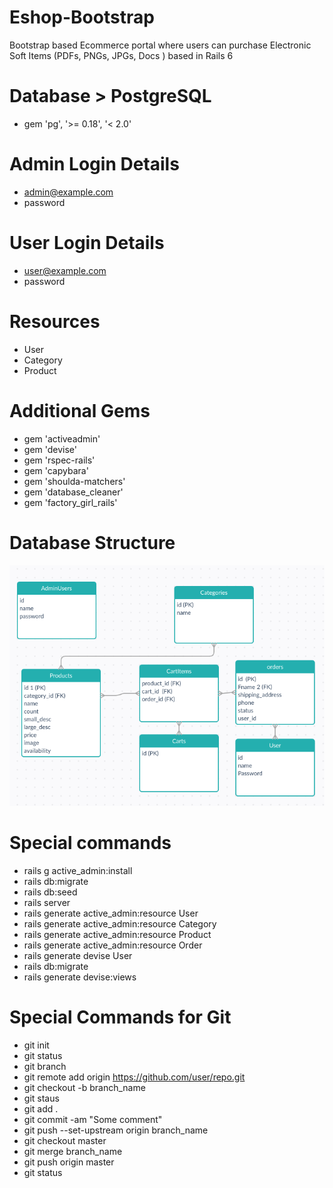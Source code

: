 # Eshop-Bootstrap
Bootstrap based Ecommerce portal where users can purchase Electronic Soft Items (PDFs, PNGs, JPGs, Docs ) based in Rails 6

# Database > PostgreSQL
* gem 'pg', '>= 0.18', '< 2.0'

# Admin Login Details
* admin@example.com
* password

# User Login Details
* user@example.com
* password
  
# Resources
* User
* Category
* Product

# Additional Gems
* gem 'activeadmin'
* gem 'devise'
* gem 'rspec-rails'
* gem 'capybara'
* gem 'shoulda-matchers'
* gem 'database_cleaner'
* gem 'factory_girl_rails'

# Database Structure
 ![alt text](https://github.com/surenderrwt/Eshop-bootstrap/blob/master/Database_scheme.png?raw=true)

# Special commands
* rails g active_admin:install
* rails db:migrate
* rails db:seed
* rails server
* rails generate active_admin:resource User
* rails generate active_admin:resource Category
* rails generate active_admin:resource Product
* rails generate active_admin:resource Order
* rails generate devise User
* rails db:migrate
* rails generate devise:views 

# Special Commands for Git
* git init
* git status
* git branch
* git remote add origin https://github.com/user/repo.git
* git checkout -b branch_name
* git staus
* git add .
* git commit -am "Some comment"
* git push --set-upstream origin branch_name
* git checkout master
* git merge branch_name
* git push origin master
* git status